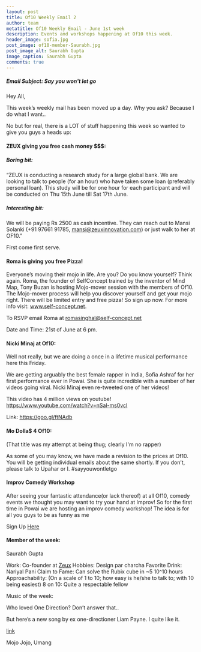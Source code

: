 ```yaml
---
layout: post
title: Of10 Weekly Email 2
author: team
metatitle: Of10 Weekly Email - June 1st week
description: Events and workshops happening at Of10 this week.
header_image: sofia.jpg
post_image: of10-member-Saurabh.jpg
post_image_alt: Saurabh Gupta
image_caption: Saurabh Gupta
comments: true
---
```


##### Email Subject: Say you won't let go #####

Hey All,

This week’s weekly mail has been moved up a day. Why you ask? Because I do what I want..

No but for real, there is a LOT of stuff happening this week so wanted to give you guys a heads up:

#### ZEUX giving you free cash money $$$: ####

##### Boring bit: #####

“ZEUX is conducting a research study for a large global bank. We are looking to talk to people (for an hour) who have taken some loan (preferably personal loan). This study will be for one hour for each participant and will be conducted on Thu 15th June till Sat 17th June.

##### Interesting bit: #####

We will be paying Rs 2500 as cash incentive. They can reach out to Mansi Solanki (+91 97661 91785, mansi@zeuxinnovation.com) or just walk to her at OF10.”

First come first serve.

#### Roma is giving you free Pizza! ####

Everyone’s moving their mojo in life. Are you?  Do you know yourself? Think again. Roma, the founder of SelfConcept trained by the inventor of Mind Map, Tony Buzan is hosting Mojo-mover session with the members of Of10. The Mojo-mover process will help you discover yourself and get your mojo right. There will be limited entry and free pizza! So sign up now. For more info visit: www.self-concept.net.

To RSVP email Roma at romasinghal@self-concept.net

Date and Time: 21st of June at 6 pm.

#### Nicki Minaj at Of10: ####

Well not really, but we are doing a once in a lifetime musical performance here this Friday.

We are getting arguably the best female rapper in India, Sofia Ashraf for her first performance ever in Powai. She is quite incredible with a number of her videos going viral. Nicki Minaj even re-tweeted one of her videos!

This video has 4 million views on youtube! https://www.youtube.com/watch?v=nSal-ms0vcI

Link: https://goo.gl/ftNAdb


#### Mo Dolla$ 4 Of10: ####

(That title was my attempt at being thug; clearly I'm no rapper)

As some of you may know, we have made a revision to the prices at Of10. You will be getting individual emails about the same shortly. If you don’t, please talk to Upahar or I. #sayyouwontletgo

#### Improv Comedy Workshop ####

After seeing your fantastic attendance(or lack thereof) at all Of10, comedy events we thought you may want to try your hand at Improv! So for the first time in Powai we are hosting an improv comedy workshop! The idea is for all you guys to be as funny as me

Sign Up [Here](https://www.eventshigh.com/detail/Mumbai/9d83c4eed3a0fdfd20454f47d2875bd3-intro-improv-comedy-class-in?src=stream)

#### Member of the week: ####

Saurabh Gupta

Work: Co-founder at [Zeux](http://www.zeuxinnovation.com)
Hobbies: Design par charcha
Favorite Drink: Nariyal Pani
Claim to Fame: Can solve the Rubix cube in ~5 10^10 hours
Approachability: (On a scale of 1 to 10; how easy is he/she to talk to; with 10 being easiest) 8 on 10: Quite a respectable fellow

Music of the week:

Who loved One Direction? Don’t answer that..

But here’s a new song by ex one-directioner Liam Payne. I quite like it.

[link](https://www.youtube.com/watch?v=vSW2M-BB1NE)

Mojo Jojo,
Umang
